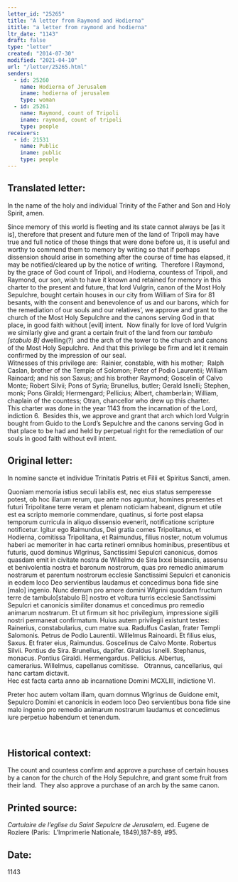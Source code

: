 ```yaml
---
letter_id: "25265"
title: "A letter from Raymond and Hodierna"
ititle: "a letter from raymond and hodierna"
ltr_date: "1143"
draft: false
type: "letter"
created: "2014-07-30"
modified: "2021-04-10"
url: "/letter/25265.html"
senders:
  - id: 25260
    name: Hodierna of Jerusalem
    iname: hodierna of jerusalem
    type: woman
  - id: 25261
    name: Raymond, count of Tripoli
    iname: raymond, count of tripoli
    type: people
receivers:
  - id: 21531
    name: Public
    iname: public
    type: people
---
```

<h2> Translated letter:</h2><p class="Bodytext21">In the name of the holy and individual Trinity of the Father and Son and Holy Spirit, amen.</p><p class="Bodytext21">Since memory of this world is fleeting and its state cannot always be [as it is], therefore that present and future men of the land of Tripoli may have true and full notice of those things that were done before us, it is useful and worthy to commend them to memory by writing so that if perhaps dissension should arise in something after the course of time has elapsed, it may be notified/cleared up by the notice of writing.&nbsp; Therefore I Raymond, by the grace of God count of Tripoli, and Hodierna, countess of Tripoli, and Raymond, our son, wish to have it known and retained for memory in this charter to the present and future, that lord Vulgrin, canon of the Most Holy Sepulchre, bought certain houses in our city from William of Sira for 81 besants, with the consent and benevolence of us and our barons, which for the remediation of our souls and our relatives’, we approve and grant to the church of the Most Holy Sepulchre and the canons serving God in that place, in good faith without [evil] intent.&nbsp; Now finally for love of lord Vulgrin we similarly give and grant a certain fruit of the land from our <em>tambulo [stabulo B]&nbsp;</em>dwelling(?)&nbsp; and the arch of the tower to the church and canons of the Most Holy Sepulchre.&nbsp; And that this privilege be firm and let it remain confirmed by the impression of our seal.&nbsp; <br>Witnesses of this privilege are:&nbsp; Rainier, constable, with his mother;&nbsp; Ralph Caslan, brother of the Temple of Solomon; Peter of Podio Laurentii; William Rainoard; and his son Saxus; and his brother Raymond; Goscelin of Calvo Monte; Robert Silvii; Pons of Syria; Brunellus, butler; Gerald Isnelli; Stephen, monk; Pons Giraldi; Hermengard; Pellicius; Albert, chamberlain; William, chaplain of the countess; Otran, chancellor who drew up this charter.<br>This charter was done in the year 1143 from the incarnation of the Lord, indiction 6.&nbsp; Besides this, we approve and grant that arch which lord Vulgrin bought from Guido to the Lord’s Sepulchre and the canons serving God in that place to be had and held by perpetual right for the remediation of our souls in good faith without evil intent.</p><h2 class="mt-4"> Original letter:</h2><p>In nomine sancte et individue Trinitatis Patris et Filii et Spiritus Sancti, amen.</p><p>Quoniam memoria istius seculi labilis est, nec eius status semperesse potest, ob hoc illarum rerum, que ante nos aguntur, homines presentes et futuri Tripolitane terre veram et plenam noticiam habeant, dignum et utile est ea scripto memorie commendare, quatinus, si forte post elapsa temporum curricula in aliquo dissensio evenerit, notificatione scripture notificetur. Igitur ego Raimundus, Dei gratia comes Tripolitanus, et Hodierna, comitissa Tripolitana, et Rai­mundus, filius noster, notum volumus haberi ac memoriter in hac carta retineri omnibus hominibus, presentibus et futuris, quod dominus Wlgrinus, Sanctissimi Sepulcri canonicus, domos quasdam emit in civitate nostra de Willelmo de Sira lxxxi bisanciis, assensu et benivolentia nostra et baronum nostrorum, quas pro remedio animarum nostrarum et parentum nostrorum ecclesie Sanctissimi Sepulcri et canonicis in eodem loco Deo servientibus laudamus et concedimus bona fide sine [malo] ingenio. Nunc demum pro amore domini Wlgrini quoddam fructum terre de tambulo[stabulo B] nostro et voltura turris ecclesie Sanctis­simi Sepulcri et canonicis similiter donamus et concedimus pro reme­dio animarum nostrarum. Et ut firmum sit hoc privilegium, impressione sigilli nostri permaneat confirmatum. Huius autem privilegii existunt testes:<br>Rainerius, constabularius, cum matre sua.&nbsp;Radulfus Caslan, frater Templi Salomonis.&nbsp;Petrus de Podio Laurentii.&nbsp;Willelmus Rainoardi.&nbsp;Et filius eius, Saxus.&nbsp;Et frater eius, Raimundus.&nbsp;Goscelinus de Calvo Monte.&nbsp;Robertus Silvii.&nbsp;Pontius de Sira.&nbsp;Brunellus, dapifer.&nbsp;Giraldus Isnelli.&nbsp;Stephanus, monacus.&nbsp;Pontius Giraldi.&nbsp;Hermengardus.&nbsp;Pellicius.&nbsp;Albertus, camerarius.&nbsp;Willelmus, capellanus comitisse. &nbsp; Otrannus, cancellarius, qui hanc cartam dictavit.<br>Hec est facta carta anno ab incarnatione Domini MCXLIII, indictione VI.</p><p class="Picturecaption1">Preter hoc autem voltam illam, quam domnus Wlgrinus de Guidone emit, Sepulcro Domini et canonicis in eodem loco Deo servientibus bona fide sine malo ingenio pro remedio animarum nostrarum laudamus et concedimus iure perpetuo habendum et tenendum.</p><p class="Bodytext21">&nbsp;</p><h2 class="mt-4"> Historical context:</h2><p>The count and countess confirm and approve a purchase of certain houses by a canon for the church of the Holy Sepulchre, and grant some fruit from their land. &nbsp;They also approve a purchase of an arch by the same canon.</p><h2 class="mt-4"> Printed source:</h2><p><i>Cartulaire de l’eglise du Saint Sepulcre de Jerusalem</i>, ed. Eugene de Roziere (Paris:&nbsp; L’Imprimerie Nationale, 1849),187-89, #95.&nbsp;&nbsp;</p><h2 class="mt-4"> Date:</h2>1143
